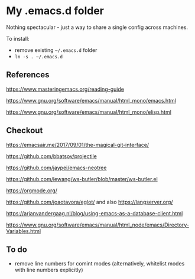 
# My .emacs.d folder

Nothing spectacular - just a way to share a single config across machines.

To install:

- remove existing `~/.emacs.d` folder
- `ln -s . ~/.emacs.d`


## References

https://www.masteringemacs.org/reading-guide

https://www.gnu.org/software/emacs/manual/html_mono/emacs.html

https://www.gnu.org/software/emacs/manual/html_mono/elisp.html

## Checkout

https://emacsair.me/2017/09/01/the-magical-git-interface/

https://github.com/bbatsov/projectile

https://github.com/jaypei/emacs-neotree

https://github.com/lewang/ws-butler/blob/master/ws-butler.el

https://orgmode.org/

https://github.com/joaotavora/eglot/   and also   https://langserver.org/

https://arjanvandergaag.nl/blog/using-emacs-as-a-database-client.html

https://www.gnu.org/software/emacs/manual/html_node/emacs/Directory-Variables.html

## To do

- remove line numbers for comint modes (alternatively, whitelist modes with line numbers explicitly)
